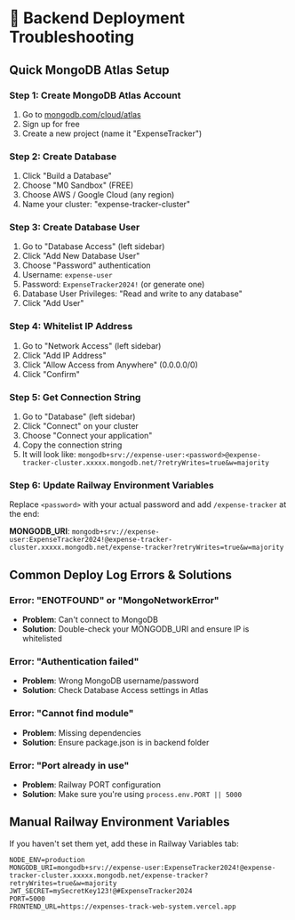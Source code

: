 # 🚨 Backend Deployment Troubleshooting

## Quick MongoDB Atlas Setup

### Step 1: Create MongoDB Atlas Account
1. Go to [mongodb.com/cloud/atlas](https://mongodb.com/cloud/atlas)
2. Sign up for free
3. Create a new project (name it "ExpenseTracker")

### Step 2: Create Database
1. Click "Build a Database"
2. Choose "M0 Sandbox" (FREE)
3. Choose AWS / Google Cloud (any region)
4. Name your cluster: "expense-tracker-cluster"

### Step 3: Create Database User
1. Go to "Database Access" (left sidebar)
2. Click "Add New Database User"
3. Choose "Password" authentication
4. Username: `expense-user`
5. Password: `ExpenseTracker2024!` (or generate one)
6. Database User Privileges: "Read and write to any database"
7. Click "Add User"

### Step 4: Whitelist IP Address
1. Go to "Network Access" (left sidebar)
2. Click "Add IP Address"
3. Click "Allow Access from Anywhere" (0.0.0.0/0)
4. Click "Confirm"

### Step 5: Get Connection String
1. Go to "Database" (left sidebar)
2. Click "Connect" on your cluster
3. Choose "Connect your application"
4. Copy the connection string
5. It will look like: `mongodb+srv://expense-user:<password>@expense-tracker-cluster.xxxxx.mongodb.net/?retryWrites=true&w=majority`

### Step 6: Update Railway Environment Variables
Replace `<password>` with your actual password and add `/expense-tracker` at the end:

**MONGODB_URI**: `mongodb+srv://expense-user:ExpenseTracker2024!@expense-tracker-cluster.xxxxx.mongodb.net/expense-tracker?retryWrites=true&w=majority`

## Common Deploy Log Errors & Solutions

### Error: "ENOTFOUND" or "MongoNetworkError"
- **Problem**: Can't connect to MongoDB
- **Solution**: Double-check your MONGODB_URI and ensure IP is whitelisted

### Error: "Authentication failed"
- **Problem**: Wrong MongoDB username/password
- **Solution**: Check Database Access settings in Atlas

### Error: "Cannot find module"
- **Problem**: Missing dependencies
- **Solution**: Ensure package.json is in backend folder

### Error: "Port already in use"
- **Problem**: Railway PORT configuration
- **Solution**: Make sure you're using `process.env.PORT || 5000`

## Manual Railway Environment Variables

If you haven't set them yet, add these in Railway Variables tab:

```
NODE_ENV=production
MONGODB_URI=mongodb+srv://expense-user:ExpenseTracker2024!@expense-tracker-cluster.xxxxx.mongodb.net/expense-tracker?retryWrites=true&w=majority
JWT_SECRET=mySecretKey123!@#ExpenseTracker2024
PORT=5000
FRONTEND_URL=https://expenses-track-web-system.vercel.app
```

